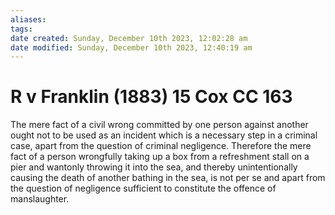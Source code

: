 ```yaml
---
aliases: 
tags: 
date created: Sunday, December 10th 2023, 12:02:28 am
date modified: Sunday, December 10th 2023, 12:40:19 am
---
```


# R v Franklin (1883) 15 Cox CC 163

The mere fact of a civil wrong committed by one person against another ought not to be used as an incident which is a necessary step in a criminal case, apart from the question of criminal negligence. Therefore the mere fact of a person wrongfully taking up a box from a refreshment stall on a pier and wantonly throwing it into the sea, and thereby unintentionally causing the death of another bathing in the sea, is not per se and apart from the question of negligence sufficient to constitute the offence of manslaughter.
